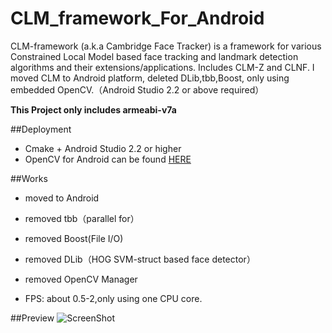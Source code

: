# CLM_framework_For_Android
CLM-framework (a.k.a Cambridge Face Tracker) is a framework for various Constrained Local Model based face tracking and landmark detection algorithms and their extensions/applications. Includes CLM-Z and CLNF. I moved CLM to Android platform, deleted DLib,tbb,Boost, only using embedded OpenCV.（Android Studio 2.2 or above required）

**This Project only includes armeabi-v7a**

##Deployment
* Cmake + Android Studio 2.2 or higher
* OpenCV for Android can be found [HERE](https://github.com/Martin20150405/OpenCV4AndroidWithCmake)

##Works
* moved to Android
* removed tbb（parallel for）
* removed Boost(File I/O)
* removed DLib（HOG SVM-struct based face detector）
* removed OpenCV Manager

* FPS: about 0.5-2,only using one CPU core.

##Preview
![ScreenShot](https://github.com/Martin20150405/HelloCV/edit/master/CLM_framework_For_Android/screenshots/S61128-223114.jpg)
